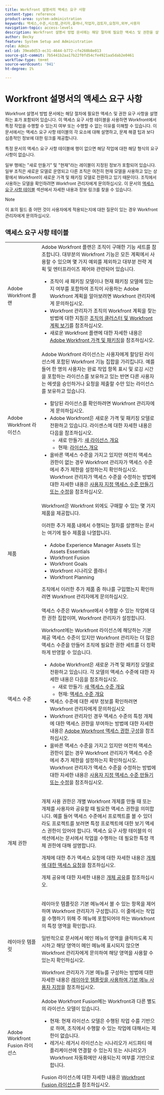 ```yaml
---
title: Workfront 설명서의 액세스 요구 사항
content-type: reference
product-area: system-administration
keywords: 액세스,수준,시스템,관리자,플래너,작업자,검토자,요청자,외부,사용자
navigation-topic: access-levels
description: Workfront 설명서 방법 문서에는 해당 절차에 필요한 액세스 및 권한을 설명하는 표가 포함되어 있습니다. 이 문서에서는 액세스 요구 사항 테이블에 대해 자세히 설명하고 자세한 내용을 볼 수 있는 링크를 제공합니다.
author: Becky
feature: System Setup and Administration
role: Admin
exl-id: 39ea0d53-ec31-4644-b772-cfe260b8e013
source-git-commit: 7b5441b2aa17b22f0fd54cfe4921aa5dab2e0461
workflow-type: tm+mt
source-wordcount: '941'
ht-degree: 1%

---
```


# Workfront 설명서의 액세스 요구 사항

Workfront 설명서 방법 문서에는 해당 절차에 필요한 액세스 및 권한 요구 사항을 설명하는 표가 포함되어 있습니다. 이 액세스 요구 사항 테이블을 사용하면 Workfront에서 특정 작업을 수행할 수 있는지 여부 또는 수행할 수 없는 이유를 이해할 수 있습니다. 이 문서에서는 액세스 요구 사항 테이블의 각 요소에 대해 설명하고, 문제 해결 팁과 보다 심층적인 정보에 대한 링크를 제공합니다.

특정 문서의 액세스 요구 사항 테이블에 행이 없으면 해당 작업에 대한 해당 형식의 요구 사항이 없습니다.

일부 행에는 &quot;새로 만들기&quot; 및 &quot;현재&quot;라는 레이블이 지정된 정보가 포함되어 있습니다. 일부 조직은 새로운 모델로 운영되고 다른 조직은 여전히 현재 모델을 사용하고 있는 상황에서 Workfront이 새로운 가격 및 패키징 모델로 전환하고 있기 때문이다. 조직에서 사용하는 모델을 확인하려면 Workfront 관리자에게 문의하십시오. 이 문서의 [액세스 요구 사항 테이블](#the-access-requirements-table) 섹션에서 자세한 내용과 정보 링크를 찾을 수 있습니다.

>[!NOTE]
>
>이 표의 필드 중 어떤 것이 사용자에게 적용되는지에 대한 질문이 있는 경우 Workfront 관리자에게 문의하십시오.

## 액세스 요구 사항 테이블

<table style="table-layout:auto"> 
 <col> 
 <col> 
 <tbody> 
  <tr> 
   <td role="rowheader">Adobe Workfront 플랜</td> 
   <td> Adobe Workfront 플랜은 조직이 구매한 기능 세트를 참조합니다. 대부분의 Workfront 기능은 모든 계획에서 사용할 수 있으며 몇 가지 예외를 제외하고 대부분 전략 계획 및 엔터프라이즈 제어와 관련되어 있습니다. 
   <ul><li>조직이 새 패키징 모델이나 현재 패키징 모델에 있는지 여부를 포함하여 조직이 사용하는 Adobe Workfront 계획을 알아보려면 Workfront 관리자에게 문의하십시오.</li>
   <li>Workfront 관리자가 조직의 Workfront 계획을 찾는 방법에 대한 지침은 <a href="/help/quicksilver/administration-and-setup/get-started-wf-administration/firewall-overview.md#view-your-organizations-cluster-and-workfront-plan" class="MCXref xref">조직의 클러스터 및 Workfront 계획 보기</a>를 참조하십시오.</li><li>새로운 Workfront 플랜에 대한 자세한 내용은 <a href="https://business.adobe.com/products/workfront/pricing.html">Adobe Workfront 가격 및 패키징</a>을 참조하십시오.</li></ul> </td> 
  </tr> 
  <tr> 
   <td role="rowheader">Adobe Workfront 라이선스</td> 
   <td> Adobe Workfront 라이선스는 사용자에게 할당된 라이선스에 포함된 Workfront 기능 집합을 가리킵니다. 예를 들어 한 명의 사용자는 완료 작업 항목 표시 및 로깅 시간을 포함하는 라이선스를 보유하고 있는 반면 다른 사용자는 에셋을 승인하거나 요청을 제출할 수만 있는 라이선스를 보유하고 있습니다. <p> 
   <ul>
   <li>할당된 라이선스를 확인하려면 Workfront 관리자에게 문의하십시오.</li>
   <li>Adobe Workfront은 새로운 가격 및 패키징 모델로 전환하고 있습니다. 라이센스에 대한 자세한 내용은 다음을 참조하십시오.
   <ul>
   <li>새로 만들기: <a href="/help/quicksilver/administration-and-setup/add-users/how-access-levels-work/licenses-overview.md" class="MCXref xref">새 라이선스 개요</a></li>
   <li>현재: <a href="/help/quicksilver/administration-and-setup/add-users/access-levels-and-object-permissions/wf-licenses.md" class="MCXref xref">라이선스 개요</a></li></ul></li>
   <li>올바른 액세스 수준을 가지고 있지만 여전히 액세스 권한이 없는 경우 Workfront 관리자가 액세스 수준에서 추가 제한을 설정하는지 확인하십시오. Workfront 관리자가 액세스 수준을 수정하는 방법에 대한 자세한 내용은 <a href="/help/quicksilver/administration-and-setup/get-started-wf-administration/firewall-overview.md#view-your-organizations-cluster-and-workfront-plan" class="MCXref xref">사용자 지정 액세스 수준 만들기 또는 수정</a>을 참조하십시오.
   </ul>
      </p> </td> 
  </tr> 
  <tr> 
   <td role="rowheader">제품</td> 
   <td>Workfront은 Workfront 외에도 구매할 수 있는 몇 가지 제품을 제공합니다.
   <p>이러한 추가 제품 내에서 수행되는 절차를 설명하는 문서는 여기에 필수 제품을 나열합니다.</p>
   <ul>
   <li>Adobe Experience Manager Assets 또는 Assets Essentials </li>
   <li>Workfront Fusion</li>
   <li>Workfront Goals</li>
   <li>Workfront 시나리오 플래너</li>
   <li>Workfront Planning</li>
   </ul>
   <p>조직에서 이러한 추가 제품 중 하나를 구입했는지 확인하려면 Workfront 관리자에게 문의하십시오.</p></td> 
  </tr> 
  <tr> 
   <td role="rowheader">액세스 수준</td> 
   <td> 액세스 수준은 Workfront에서 수행할 수 있는 작업에 대한 권한 집합이며, Workfront 관리자가 설정합니다. <p>Workfront에는 Workfront 라이선스에 해당하는 기본 제공 액세스 수준이 있지만 Workfront 관리자는 더 많은 액세스 수준을 만들어 조직에 필요한 권한 세트를 더 정확하게 반영할 수 있습니다.</p>
   <ul>
    <li>Adobe Workfront은 새로운 가격 및 패키징 모델로 전환하고 있습니다. 각 모델의 액세스 수준에 대한 자세한 내용은 다음을 참조하십시오.
   <ul>
   <li>새로 만들기: <a href="/help/quicksilver/administration-and-setup/add-users/how-access-levels-work/access-level-overview.md" class="MCXref xref">새 액세스 수준 개요</a></li>
   <li>현재: <a href="/help/quicksilver/administration-and-setup/add-users/access-levels-and-object-permissions/access-levels-overview.md" class="MCXref xref">액세스 수준 개요</a></li></ul></li>
    <li>액세스 수준에 대한 세부 정보를 확인하려면 Workfront 관리자에게 문의하십시오</li>
    <li>Workfront 관리자인 경우 액세스 수준의 특정 개체에 대한 액세스 권한을 부여하는 방법에 대한 자세한 내용은 <a href="/help/quicksilver/administration-and-setup/add-users/configure-and-grant-access/configure-access.md" class="MCXref xref">Adobe Workfront 액세스 권한 구성</a>을 참조하십시오.</li>  
   <li>올바른 액세스 수준을 가지고 있지만 여전히 액세스 권한이 없는 경우 Workfront 관리자가 액세스 수준에서 추가 제한을 설정하는지 확인하십시오. Workfront 관리자가 액세스 수준을 수정하는 방법에 대한 자세한 내용은 <a href="/help/quicksilver/administration-and-setup/add-users/configure-and-grant-access/create-modify-access-levels.md" class="MCXref xref">사용자 지정 액세스 수준 만들기 또는 수정</a>을 참조하십시오.</li>
    </td>
  </tr> 
  <tr> 
   <td role="rowheader">개체 권한</td> 
   <td><p>개체 사용 권한은 개별 Workfront 개체를 만들 때 또는 개체를 사용자와 공유할 때 필요한 액세스 권한을 의미합니다. 예를 들어 액세스 수준에서 프로젝트를 볼 수 있더라도 프로젝트를 보려면 특정 프로젝트에 대한 보기 액세스 권한이 있어야 합니다. 액세스 요구 사항 테이블의 이 섹션에서는 문서에서 작업을 수행하는 데 필요한 특정 객체 권한에 대해 설명합니다.</p>
   <p>개체에 대한 추가 액세스 요청에 대한 자세한 내용은 <a href="/help/quicksilver/workfront-basics/grant-and-request-access-to-objects/request-access.md" class="MCXref xref">개체에 대한 액세스 요청</a>을 참조하십시오.</p><p>개체 공유에 대한 자세한 내용은 <a href="/help/quicksilver/workfront-basics/grant-and-request-access-to-objects/share-an-object.md" class="MCXref xref">개체 공유</a>를 참조하십시오.</p></td> 
  </tr> 
  <tr> 
   <td role="rowheader">레이아웃 템플릿</td> 
   <td><p>레이아웃 템플릿은 기본 메뉴에서 볼 수 있는 항목을 제어하며 Workfront 관리자가 구성합니다. 이 줄에서는 작업을 수행하기 위해 주 메뉴에 포함되어야 하는 Workfront의 특정 영역을 확인합니다.</p><p>일반적으로 문서에서 메인 메뉴의 영역을 클릭하도록 지시하고 해당 영역이 메인 메뉴에 표시되지 않으면 Workfront 관리자에게 문의하여 해당 영역을 사용할 수 있는지 확인하십시오.</p><p>
   Workfront 관리자가 기본 메뉴를 구성하는 방법에 대한 자세한 내용은 <a href="/help/quicksilver/administration-and-setup/customize-workfront/use-layout-templates/customize-main-menu.md" class="MCXref xref">레이아웃 템플릿을 사용하여 기본 메뉴 사용자 지정</a>을 참조하십시오.</p>
   </td> 
  </tr> 
  <tr> 
   <td role="rowheader">Adobe Workfront Fusion 라이선스</td> 
   <td>Adobe Workfront Fusion에는 Workfront과 다른 별도의 라이선스 모델이 있습니다. 
   <ul><li>현재: 현재 라이선스 모델은 수행된 작업 수를 기반으로 하며, 조직에서 수행할 수 있는 작업에 대해서는 제한이 없습니다. </li>
   <li>레거시: 레거시 라이선스는 시나리오가 서드파티 애플리케이션에 연결할 수 있는지 또는 시나리오가 Workfront 자동화에만 사용되는지 여부를 기반으로 합니다. </li>
   </ul>
   Fusion 라이선스에 대한 자세한 내용은 <a href="/help/quicksilver/workfront-fusion/get-started/license-automation-vs-integration.md" class="MCXref xref">Workfront Fusion 라이선스</a>를 참조하십시오.
   </td> 
  </tr> 
 </tbody> 
</table>
